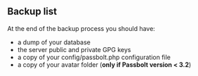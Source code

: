 ## Backup list

At the end of the backup process you should have:

* a dump of your database
* the server public and private GPG keys
* a copy of your config/passbolt.php configuration file
* a copy of your avatar folder (**only if Passbolt version < 3.2**)